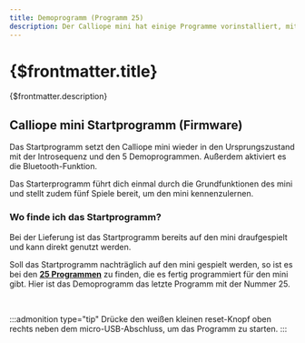 ```yaml
---
title: Demoprogramm (Programm 25)
description: Der Calliope mini hat einige Programme vorinstalliert, mit denen du direkt loslegen kannst. Dazu gehört das Demoprogramm 25.
---
```


# {$frontmatter.title}

{$frontmatter.description}

## Calliope mini Startprogramm (Firmware)

Das Startprogramm setzt den Calliope mini wieder in den Ursprungszustand mit der Introsequenz und den 5 Demoprogrammen. Außerdem aktiviert es die Bluetooth-Funktion.

Das Starterprogramm führt dich einmal durch die Grundfunktionen des mini und stellt zudem fünf Spiele bereit, um den mini kennenzulernen.

### Wo finde ich das Startprogramm?

Bei der Lieferung ist das Startprogramm bereits auf den mini draufgespielt und kann direkt genutzt werden.

Soll das Startprogramm nachträglich auf den mini gespielt werden, so ist es bei den **[25 Programmen](https://calliope.cc/calliope-mini/25programme)** zu finden, die es fertig programmiert für den mini gibt. Hier ist das Demoprogramm das letzte Programm mit der Nummer 25.

<br>

:::admonition type="tip"
Drücke den weißen kleinen reset-Knopf oben rechts neben dem micro-USB-Abschluss, um das Programm zu starten.
:::